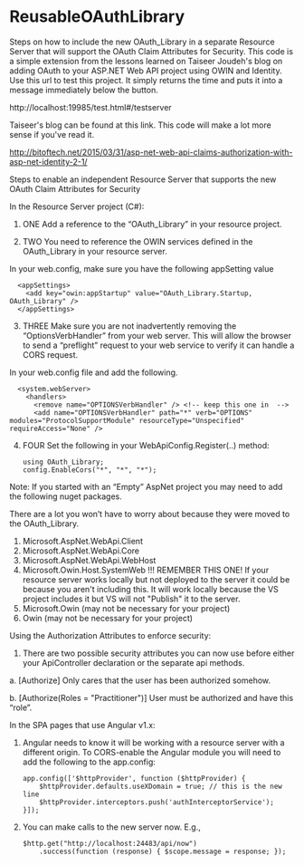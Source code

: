 # ReusableOAuthLibrary
Steps on how to include the new OAuth_Library in a separate Resource Server that will support the OAuth Claim Attributes for Security.  This code is a simple extension from the lessons learned on Taiseer Joudeh's blog on adding OAuth to your ASP.NET Web API project using OWIN and Identity.  Use this url to test this project.  It simply returns the time and puts it into a message immediately below the button.

http://localhost:19985/test.html#/testserver

Taiseer's blog can be found at this link.  This code will make a lot more sense if you've read it.

http://bitoftech.net/2015/03/31/asp-net-web-api-claims-authorization-with-asp-net-identity-2-1/

Steps to enable an independent Resource Server that supports the new OAuth Claim Attributes for Security

In the Resource Server project (C#):

1. ONE Add a reference to the “OAuth_Library” in your resource project.

2. TWO You need to reference the OWIN services defined in the OAuth_Library  in your resource server.

In your web.config, make sure you have the following appSetting value

      <appSettings>
        <add key="owin:appStartup" value="OAuth_Library.Startup, OAuth_Library" />
      </appSettings>
      
3. THREE Make sure you are not inadvertently removing the “OptionsVerbHandler” from your web server.  This will allow the browser to send a “preflight” request to your web service to verify it can handle a CORS request.

In your web.config file and add the following.

      <system.webServer>
        <handlers>
          <remove name="OPTIONSVerbHandler" /> <!-- keep this one in  -->
          <add name="OPTIONSVerbHandler" path="*" verb="OPTIONS" modules="ProtocolSupportModule" resourceType="Unspecified" requireAccess="None" />
          
4.  FOUR Set the following in your WebApiConfig.Register(..) method: 

        using OAuth_Library;
        config.EnableCors("*", "*", "*");


Note: If you started with an “Empty” AspNet project you may need to add the following nuget packages. 

There are a lot you won’t have to worry about because they were moved to the OAuth_Library.

1.	Microsoft.AspNet.WebApi.Client
2.	Microsoft.AspNet.WebApi.Core
3.	Microsoft.AspNet.WebApi.WebHost
4.	Microsoft.Owin.Host.SystemWeb !!! REMEMBER THIS ONE!  If your resource server works locally but not deployed to the server it could be because you aren't including this.  It will work locally because the VS project includes it but VS will not "Publish" it to the server.
5.	Microsoft.Owin (may not be necessary for your project)
6.	Owin (may not be necessary for your project)


Using the Authorization Attributes to enforce security:

1.	There are two possible security attributes you can now use before either your ApiController declaration or the separate api methods.

a.	[Authorize] Only cares that the user has been authorized somehow.

b.	[Authorize(Roles = "Practitioner")]  User must be authorized and have this “role”.

In the SPA pages that use Angular v1.x:

1.	Angular needs to know it will be working with a resource server with a different origin.  To CORS-enable the Angular module you will need to add the following to the app.config:

        app.config(['$httpProvider', function ($httpProvider) {
            $httpProvider.defaults.useXDomain = true; // this is the new line
            $httpProvider.interceptors.push('authInterceptorService');
        }]);
        
2.	You can make calls to the new server now. E.g., 

        $http.get("http://localhost:24483/api/now")
            .success(function (response) { $scope.message = response; });
            

